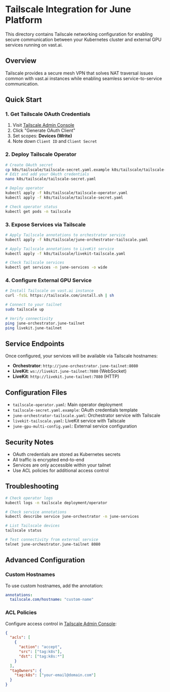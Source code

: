 # Tailscale Integration for June Platform

This directory contains Tailscale networking configuration for enabling secure communication between your Kubernetes cluster and external GPU services running on vast.ai.

## Overview

Tailscale provides a secure mesh VPN that solves NAT traversal issues common with vast.ai instances while enabling seamless service-to-service communication.

## Quick Start

### 1. Get Tailscale OAuth Credentials

1. Visit [Tailscale Admin Console](https://login.tailscale.com/admin/settings/oauth)
2. Click "Generate OAuth Client"
3. Set scopes: **Devices (Write)**
4. Note down `Client ID` and `Client Secret`

### 2. Deploy Tailscale Operator

```bash
# Create OAuth secret
cp k8s/tailscale/tailscale-secret.yaml.example k8s/tailscale/tailscale-secret.yaml
# Edit and add your OAuth credentials
nano k8s/tailscale/tailscale-secret.yaml

# Deploy operator
kubectl apply -f k8s/tailscale/tailscale-operator.yaml
kubectl apply -f k8s/tailscale/tailscale-secret.yaml

# Check operator status
kubectl get pods -n tailscale
```

### 3. Expose Services via Tailscale

```bash
# Apply Tailscale annotations to orchestrator service
kubectl apply -f k8s/tailscale/june-orchestrator-tailscale.yaml

# Apply Tailscale annotations to LiveKit service  
kubectl apply -f k8s/tailscale/livekit-tailscale.yaml

# Check Tailscale services
kubectl get services -n june-services -o wide
```

### 4. Configure External GPU Service

```bash
# Install Tailscale on vast.ai instance
curl -fsSL https://tailscale.com/install.sh | sh

# Connect to your tailnet
sudo tailscale up

# Verify connectivity
ping june-orchestrator.june-tailnet
ping livekit.june-tailnet
```

## Service Endpoints

Once configured, your services will be available via Tailscale hostnames:

- **Orchestrator**: `http://june-orchestrator.june-tailnet:8080`
- **LiveKit**: `ws://livekit.june-tailnet:7880` (WebSocket)
- **LiveKit**: `http://livekit.june-tailnet:7880` (HTTP)

## Configuration Files

- `tailscale-operator.yaml`: Main operator deployment
- `tailscale-secret.yaml.example`: OAuth credentials template
- `june-orchestrator-tailscale.yaml`: Orchestrator service with Tailscale
- `livekit-tailscale.yaml`: LiveKit service with Tailscale
- `june-gpu-multi-config.yaml`: External service configuration

## Security Notes

- OAuth credentials are stored as Kubernetes secrets
- All traffic is encrypted end-to-end
- Services are only accessible within your tailnet
- Use ACL policies for additional access control

## Troubleshooting

```bash
# Check operator logs
kubectl logs -n tailscale deployment/operator

# Check service annotations
kubectl describe service june-orchestrator -n june-services

# List Tailscale devices
tailscale status

# Test connectivity from external service
telnet june-orchestrator.june-tailnet 8080
```

## Advanced Configuration

### Custom Hostnames

To use custom hostnames, add the annotation:

```yaml
annotations:
  tailscale.com/hostname: "custom-name"
```

### ACL Policies

Configure access control in [Tailscale Admin Console](https://login.tailscale.com/admin/acls):

```json
{
  "acls": [
    {
      "action": "accept",
      "src": ["tag:k8s"],
      "dst": ["tag:k8s:*"]
    }
  ],
  "tagOwners": {
    "tag:k8s": ["your-email@domain.com"]
  }
}
```